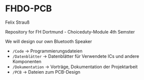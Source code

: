 # FHDO-PCB

Felix Strauß

Repository for FH Dortmund - Choiceduty-Module 4th Semster

We will design our own Bluetooth Speaker

- `/Code` -> Programmierungsdateien  
- `/Datenblätter` -> Datenblätter für Verwendete ICs und andere Komponenten  
- `/Dokumentation` -> Vorträge, Dokumentation der Projektarbeit  
- `/PCB` -> Dateien zum PCB-Design  
